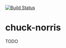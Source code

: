 [![Build Status](https://travis-ci.org/jsabino/chuck-norris.svg?branch=master)](https://travis-ci.org/jsabino/chuck-norris)

# chuck-norris

TODO
